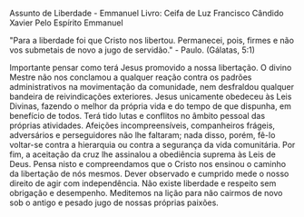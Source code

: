 Assunto de Liberdade - Emmanuel
Livro: Ceifa de Luz
Francisco Cândido Xavier
Pelo Espírito Emmanuel

"Para a liberdade foi que Cristo nos libertou.
Permanecei, pois, firmes e não vos submetais de novo a jugo de servidão." - Paulo. (Gálatas, 5:1)

Importante pensar como terá Jesus promovido a nossa libertação.
O divino Mestre não nos conclamou a qualquer reação contra os padrões administrativos na
movimentação da comunidade, nem desfraldou qualquer bandeira de reivindicações
exteriores.
Jesus unicamente obedeceu às Leis Divinas, fazendo o melhor da própria vida e do tempo
de que dispunha, em benefício de todos.
Terá tido lutas e conflitos no âmbito pessoal das próprias atividades.
Afeições incompreensíveis, companheiros frágeis, adversários e perseguidores não lhe
faltaram; nada disso, porém, fê-lo voltar-se contra a hierarquia ou contra a segurança da vida
comunitária.
Por fim, a aceitação da cruz lhe assinalou a obediência suprema às Leis de Deus.
Pensa nisto e compreendamos que o Cristo nos ensinou o caminho da libertação de nós
mesmos.
Dever observado e cumprido mede o nosso direito de agir com independência.
Não existe liberdade e respeito sem obrigação e desempenho.
Meditemos na lição para não cairmos de novo sob o antigo e pesado jugo de nossas
próprias paixões.